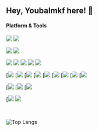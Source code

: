 ## Hey, YoubaImkf here! 👋

#### Platform & Tools

[![](https://img.shields.io/badge/Windows-11-2376bc?style=flat-square&logo=windows&logoColor=ffffff)](https://www.microsoft.com/en-us/windows/windows-11)
[![](https://img.shields.io/badge/Ubuntu-20.04-E95420?style=flat-square&logo=ubuntu&logoColor=ffffff)](https://ubuntu.com/)

[![](https://img.shields.io/badge/Browser-Arc-000000?style=flat-square&logo=arc&logoColor=ffffff)](https://arc.net/)
[![](https://img.shields.io/badge/Browser-Edge-0078D7?style=flat-square&logo=microsoft-edge&logoColor=ffffff)](https://www.microsoft.com/fr-fr/edge?form=MA13FJ)

[![](https://img.shields.io/badge/IDE-Visual%20Studio%20Code-007ACC?style=flat-square&logo=Visual-Studio-Code&logoColor=ffffff)](https://code.visualstudio.com/)
[![](https://img.shields.io/badge/IDE-Visual%20Studio-5C2D91?style=flat-square&logo=Visual-Studio&logoColor=ffffff)](https://visualstudio.microsoft.com/)
[![](https://img.shields.io/badge/IDE-WebStorm-000000?style=flat-square&logo=WebStorm&logoColor=ffffff)](https://www.jetbrains.com/webstorm/)
[![](https://img.shields.io/badge/IDE-Fleet-000000?style=flat-square&logo=JetBrains&logoColor=ffffff)](https://www.jetbrains.com/fleet/)
[![](https://img.shields.io/badge/IDE-RustRover-000000?style=flat-square&logo=JetBrains&logoColor=ffffff)](https://www.jetbrains.com/rustrover/)


[![](https://img.shields.io/badge/-C%23-239120?style=flat-square&logo=c-sharp&logoColor=white)
[![](https://img.shields.io/badge/-Rust-000000?style=flat-square&logo=rust&logoColor=white)
[![](https://img.shields.io/badge/-TypeScript-3178C6?style=flat-square&logo=typescript&logoColor=white)
[![](https://img.shields.io/badge/-CSS3-1572B6?style=flat-square&logo=css3&logoColor=white)
[![](https://img.shields.io/badge/-HTML5-E34F26?style=flat-square&logo=html5&logoColor=white)
[![](https://img.shields.io/badge/-Git-F05032?style=flat-square&logo=git&logoColor=white)
[![](https://img.shields.io/badge/-NestJS-E0234E?style=flat-square&logo=nestjs&logoColor=white)
[![](https://img.shields.io/badge/-.NET%20Framework-512BD4?style=flat-square&logo=.net&logoColor=white)
[![](https://img.shields.io/badge/-.NET-512BD4?style=flat-square&logo=.net&logoColor=white)


[![](https://img.shields.io/badge/🫶🏻YoubaImkf%20❤️-FFF?style=flat-square)
[![](https://img.shields.io/badge/Rust-E34F26?style=flat-square&logo=Rust&logoColor=ffffff)
[![](https://img.shields.io/badge/.NET-512BD4?style=flat-square&logo=C-Sharp&logoColor=ffffff)

[![](https://img.shields.io/badge/Creating%20with-FFF?style=flat-square)
[![](https://img.shields.io/badge/Figma-F24E1E?style=flat-square&logo=Figma&logoColor=ffffff)](https://www.figma.com/)


<br/>

![Top Langs](https://github-readme-stats.vercel.app/api/top-langs/?username=youbaimkf&layout=compact)
